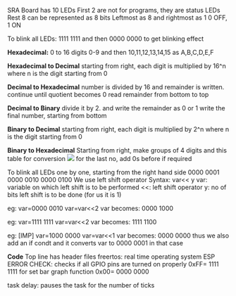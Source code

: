 SRA Board has 10 LEDs
First 2 are not for programs, they are status LEDs
Rest 8 can be represented as 8 bits
Leftmost as 8 and rightmost as 1
0 OFF, 1 ON

To blink all LEDs: 1111 1111
and then 0000 0000 to get blinking effect

**Hexadecimal:**
0 to 16 digits
0-9 and then 10,11,12,13,14,15 as A,B,C,D,E,F

**Hexadecimal to Decimal**
starting from right, each digit is multiplied by 16^n where n is the digit starting from 0

**Decimal to Hexadecimal**
number is divided by 16 and remainder is written. continue until quotient becomes 0
read remainder from bottom to top

**Decimal to Binary**
divide it by 2. and write the remainder as 0 or 1
write the final number, starting from bottom

**Binary to Decimal**
starting from right, each digit is multiplied by 2^n where n is the digit starting from 0

**Binary to Hexadecimal**
Starting from right, make groups of 4 digits 
and this table for conversion
![](https://hackmd.io/_uploads/HktSDd16n.png)
for the last no, add 0s before if required 

To blink all LEDs one by one, starting from the right hand side
0000 0001
0000 0010
0000 0100
We use left shift operator
Syntax:
var<< y
var: variable on which left shift is to be performed
<<: left shift operator
y: no of bits left shift is to be done (for us it is 1)

eg: 
var=0000 0010
var=var<<2
var becomes: 0000 1000
          
eg: 
var=1111 1111
var=var<<2
var becomes: 1111 1100
          
eg: [IMP]
var=1000 0000
var=var<<1
var becomes: 0000 0000
thus we also add an if condt and it converts var to 0000 0001 in that case
         
**Code**
Top line has header files
freertos: real time operating system
 ESP ERROR CHECK: checks if all GPIO pins are turned on properly
 0xFF= 1111 1111 for set bar graph function
 0x00= 0000 0000
 
 task delay: pauses the task for the number of ticks
 
     

          
                                                  
                                                  

   





